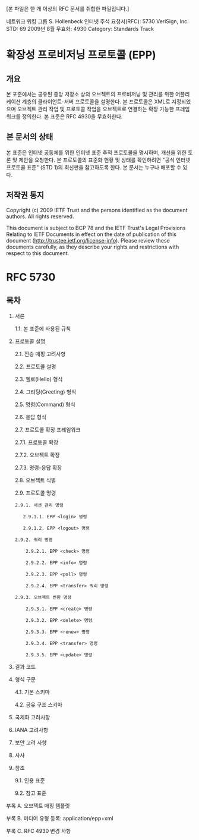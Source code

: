 [본 파일은 한 개 이상의 RFC 문서를 취합한 파일입니다.]

네트워크 워킹 그룹 S. Hollenbeck
인터넷 주석 요청서(RFC): 5730 VeriSign, Inc.
STD: 69 2009년 8월
무효화: 4930
Category: Standards Track

# 확장성 프로비저닝 프로토콜 (EPP)

## 개요

본 포준에서는 공유된 중앙 저장소 상의 오브젝트의 프로비저닝 및 관리를 위한 어플리케이션 계층의 클라이언트-서버 프로토콜을 설명한다. 본 프로토콜은 XML로 지정되었으며 오브젝트 관리 작업 및 프로토콜 작업을 오브젝트로 연결하는 확장 가능한 프레임워크를 정의한다. 본 표준은 RFC 4930을 무효화한다.

## 본 문서의 상태

본 표준은 인터넷 공동체를 위한 인터넷 표준 추적 프로토콜을 명시하며, 개선을 위한 토론 및 제안을 요청한다. 본 프로토콜의 표준화 현황 및 상태를 확인하려면 "공식 인터넷 프로토콜 표준" (STD 1)의 최신판을 참고하도록 한다. 본 문서는 누구나 배포할 수 있다.

## 저작권 통지

Copyright (c) 2009 IETF Trust and the persons identified as the
document authors. All rights reserved.

This document is subject to BCP 78 and the IETF Trust's Legal
Provisions Relating to IETF Documents in effect on the date of
publication of this document (http://trustee.ietf.org/license-info).
Please review these documents carefully, as they describe your rights
and restrictions with respect to this document.

# RFC 5730

## 목차

1.  서론

    1.1. 본 표준에 사용된 규칙

2.  프로토콜 설명

    2.1. 전송 매핑 고려사항

    2.2. 프로토콜 설명

    2.3. 헬로(Hello) 형식

    2.4. 그리팅(Greeting) 형식

    2.5. 명령(Command) 형식

    2.6. 응답 형식

    2.7. 프로토콜 확장 프레임워크

    2.7.1. 프로토콜 확장

    2.7.2. 오브젝트 확장

    2.7.3. 명령-응답 확장

    2.8. 오브젝트 식별

    2.9. 프로토콜 명령

        2.9.1. 세션 관리 명렁

           2.9.1.1. EPP <login> 명령

           2.9.1.2. EPP <logout> 명령

        2.9.2. 쿼리 명령

            2.9.2.1. EPP <check> 명령

            2.9.2.2. EPP <info> 명령

            2.9.2.3. EPP <poll> 명령

            2.9.2.4. EPP <transfer> 쿼리 명령

        2.9.3. 오브젝트 변환 명령

            2.9.3.1. EPP <create> 명령

            2.9.3.2. EPP <delete> 명령

            2.9.3.3. EPP <renew> 명령

            2.9.3.4. EPP <transfer> 명령

            2.9.3.5. EPP <update> 명령

3.  결과 코드
4.  형식 구문

    4.1. 기본 스키마

    4.2. 공유 구조 스키마

5.  국제화 고려사항
6.  IANA 고려사항
7.  보안 고려 사항
8.  사사
9.  참조

    9.1. 인용 표준

    9.2. 참고 표준

부록 A. 오브젝트 매핑 템플릿

부록 B. 미디어 유형 등록: application/epp+xml

부록 C. RFC 4930 변경 사항
